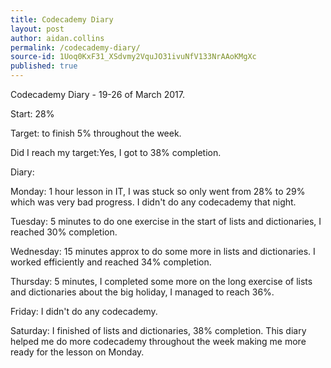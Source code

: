 ```yaml
---
title: Codecademy Diary
layout: post
author: aidan.collins
permalink: /codecademy-diary/
source-id: 1Uoq0KxF31_XSdvmy2VquJO31ivuNfV133NrAAoKMgXc
published: true
---
```

Codecademy Diary - 19-26 of March 2017.

 

Start: 28%

Target: to finish 5% throughout the week.

Did I reach my target:Yes, I got to 38% completion.

Diary:

Monday: 1 hour lesson in IT, I was stuck so only went from 28% to 29% which was very bad progress. I didn't do any codecademy that night.

Tuesday: 5 minutes to do one exercise in the start of lists and dictionaries, I reached 30% completion.

Wednesday: 15 minutes approx to do some more in lists and dictionaries. I worked efficiently and reached 34% completion.

Thursday: 5 minutes, I completed some more on the long exercise of lists and dictionaries about the big holiday, I managed to reach 36%.

Friday: I didn't do any codecademy.

Saturday: I finished of lists and dictionaries, 38% completion. This diary helped me do more codecademy throughout the week making me more ready for the lesson on Monday.

